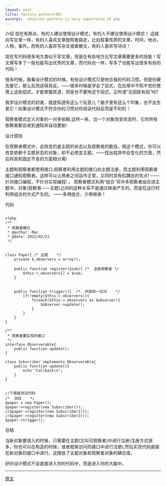 ```yaml
---
layout: post
title: factory pattern(转)
excerpt:  observer pattern is very importance of php
---
```


介绍
     现在有两派，有的人建议使用设计模式，有的人不建议使用设计模式！
这就向写文章一样，有的人喜欢文章按照套路走，比如叙事性质的文章，时间，地点，人物，事件。而有的人喜欢写杂文或者散文，有的人喜欢写诗词！

现在写代码很多地方类似于写文章，但是在有些地方比写文章需要更多的技能！写文章写多了一般也能写出优秀的文章，而代码也一样，写多了也能写出很多有些的代码！

很多时候，我看设计模式的时候，有些设计模式只是吻合我的代码习惯。但是你硬去套它，那么反而适得其反。——很多时候是学会了招式，在应用中不知不觉的使用上这些招式，才能掌握其道，但是也不要拘泥于招式，正所谓“无招胜有招”吗?
 
我学设计模式的初衷，就是知道有这么个玩意儿？脑子里有这么个印象，也不会生套它！如果设计模式不符合你的习惯对你阅读代码反而是不利的！
 
观察者模式定义对象的一对多依赖,这样一来，当一个对象改变状态时，它的所有依赖者都会收到通知并自动更新!
 
设计原则
 
在观察者模式中，会改变的是主题的状态以及观察者的数目。用这个模式，你可以改变依赖于主题状态的对象，却不必改变主题。——找出程序中会变化的方面，然后将其和固定不变的方面相分离!
 
 主题和观察者都使用接口:观察者利用主题的接口向主题注册，而主题利用观察者接口通知观察者。这样可以让两者之间运作正常，又同时具有松耦合的优点! ——针对接口编程，不针对实现编程!
。
 观察者模式利用“组合”将许多观察者组合进主题中。对象(观察者——主题)之间的这种关系不是通过继承产生的，而是在运行时利用组合的方式产生的。 ——多用组合，少用继承！
 
代码

```

<?php
/**
 * 观察者模式
 * @author: Mac
 * @date: 2012/02/22
 */
 
 
class Paper{ /* 主题    */
    private $_observers = array();
 
    public function register($sub){ /*  注册观察者 */
        $this->_observers[] = $sub;
    }
 
     
    public function trigger(){  /*  外部统一访问    */
        if(!empty($this->_observers)){
            foreach($this->_observers as $observer){
                $observer->update();
            }
        }
    }
}

/**
 * 观察者要实现的接口
 */
interface Observerable{
    public function update();
}
 
class Subscriber implements Observerable{
    public function update(){
        echo "Callback\n";
    }
}


//下面是测试代码
/*  测试    */
$paper = new Paper();
$paper->register(new Subscriber());
//$paper->register(new Subscriber1());
//$paper->register(new Subscriber2());
$paper->trigger();

```

总结
       
 当新对象要填入的时候，只需要在主题(又叫可观察者)中进行注册(注册方式很多，你也可以在构造的时候，或者框架访问的接口中进行注册),然后实现代码直接在新对象的接口中进行。这降低了主题对象和观察者对象的耦合度。
 
好的设计模式不会直接进入你的代码中，而是进入你的大脑中。


---------------


<a href="http://www.cnblogs.com/baochuan/archive/2012/02/22/2362668.html">原文</a>

